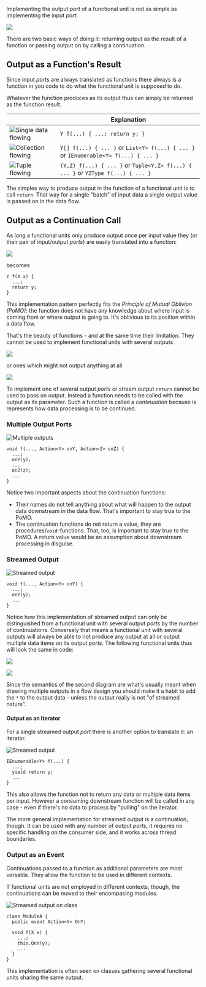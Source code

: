 Implementing the output *port* of a functional unit is not as simple as implementing the input *port*.

![](images/implementing_output/genericoutput.png)

There are two basic ways of doing it: returning output as the result of a function or passing output on by calling a continuation.

## Output as a Function's Result
Since input *ports* are always translated as functions there always is a function in you code to do what the functional unit is supposed to do.

Whatever the function produces as its output thus can simply be returned as the function result.

|  	|   Explanation	|
|---	|---	|
|   ![Single data flowing](images/implementing_output/outputsingle.png) 	|   `Y f(...) { ...; return y; }`	|
|   ![Collection flowing](images/implementing_output/outputcollection.png) 	|   `Y[] f(...) { ... }` or `List<Y> f(...) { ... }` or `IEnumerable<Y> f(...) { ... }`	|
|   ![Tuple flowing](images/implementing_output/outputtuple.png) 	|   `(Y,Z) f(...) { ... }` or `Tuple<Y,Z> f(...) { ... }` or `YZType f(...) { ... }`	|

The simples way to produce output in the function of a functional unit is to call `return`. That way for a single "batch" of input data a single output value is passed on in the data flow.

## Output as a Continuation Call
As long a functional units only produce output once per input value they (or their pair of input/output *ports*) are easily translated into a function:

![](images/implementing_output/outputonce.png)

becomes

```
Y f(X x) { 
  ...; 
  return y; 
}
```

This implementation pattern perfectly fits the *Principle of Mutual Oblivion (PoMO)*: the function does not have any knowledge about where input is coming from or where output is going to. It's oblivious to its position within a data flow.

That's the beauty of functions - and at the same time their limitation. They cannot be used to implement functional units with several outputs

![](images/implementing_output/sampleoutputmultiple.png)

or ones which might not output anything at all

![](images/implementing_output/sampleoutputstream.png)

To implement one of several output *ports* or stream output `return` cannot be used to pass on output. Instead a function needs to be called with the output as its parameter. Such a function is called a *continuation* because is represents how data processing is to be continued.

### Multiple Output Ports
![Multiple outputs](images/implementing_output/outputmultiple.png)

```
void f(..., Action<Y> onY, Action<Z> onZ) {
  ...; 
  onY(y); 
  ...
  onZ(z);
  ...
}
```

Notice two important aspects about the continuation functions:

* Their names do not tell anything about what will happen to the output data downstream in the data flow. That's important to stay true to the PoMO.
* The continuation functions do not return a value, they are procedures/`void`-functions. That, too, is important to stay true to the PoMO. A return value would be an assumption about downstream processing in disguise.

### Streamed Output
![Streamed output](images/implementing_output/outputstream.png)

```
void f(..., Action<Y> onY) {
  ...; 
  onY(y); 
  ...
}
```

Notice how this implementation of streamed output can only be distinguished from a functional unit with several output *ports* by the number of continuations. Conversely that means a functional unit with several outputs will always be able to not produce any output at all or output multiple data items on its output *ports*. The following functional units thus will look the same in code:

 ![](images/implementing_output/outputmultiple.png)

 ![](images/implementing_output/outputmultiplestreamed.png) 
 
Since the semantics of the second diagram are what's usually meant when drawing multiple outputs in a flow design you should make it a habit to add the `*` to the output data - unless the output really is not "of streamed nature".
 
#### Output as an Iterator
For a single streamed output *port* there is another option to translate it: an iterator.

![Streamed output](images/implementing_output/outputstream.png)

```
IEnumerable<Y> f(...) {
  ...; 
  yield return y; 
  ...
}
```

This also allows the function not to return any data or multiple data items per input. However a consuming downstream function will be called in any case - even if there's no data to process by "pulling" on the iterator.

The more general implementation for streamed output is a continuation, though. It can be used with any number of output *ports*, it requires no specific handling on the consumer side, and it works across thread boundaries.

### Output as an Event
Continuations passed to a function as additional parameters are most versatile. They allow the function to be used in different contexts.

If functional units are not employed in different contexts, though, the continuations can be moved to their encompasing modules.

![Streamed output on class](images/implementing_output/outputstreaminclass.png)

```
class ModuleA {
  public event Action<Y> OnY;
  
  void f(X x) {
    ...; 
    this.OnY(y);
    ...
  }
}
```

This implementation is often seen on classes gathering several functional units sharing the same output.